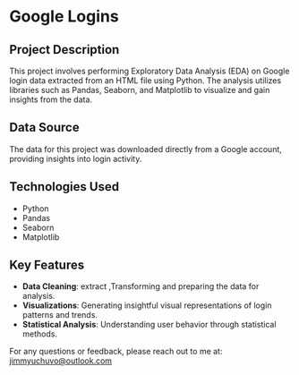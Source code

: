 # Google Logins

## Project Description
This project involves performing Exploratory Data Analysis (EDA) on Google login data extracted from an HTML file using Python. The analysis utilizes libraries such as Pandas, Seaborn, and Matplotlib to visualize and gain insights from the data.

## Data Source
The data for this project was downloaded directly from a Google account, providing insights into login activity.

## Technologies Used
- Python
- Pandas
- Seaborn
- Matplotlib

## Key Features
- **Data Cleaning**: extract ,Transforming and preparing the data for analysis.
- **Visualizations**: Generating insightful visual representations of login patterns and trends.
- **Statistical Analysis**: Understanding user behavior through statistical methods.


For any questions or feedback, please reach out to me at: jimmyuchuvo@outlook.com
